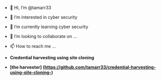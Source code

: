 - 👋 Hi, I’m @tamarr33
- 👀 I’m interested in cyber security 
- 🌱 I’m currently learning cyber security 
- 💞️ I’m looking to collaborate on ...
- 📫 How to reach me ...

- <b>Credential harvesting using site cloning<b> 
- [the harvester] (https://github.com/tamarr33/credential-harvesting-using-site-cloning-)

<!---
tamarr33/tamarr33 is a ✨ special ✨ repository because its `README.md` (this file) appears on your GitHub profile.
You can click the Preview link to take a look at your changes.
--->
